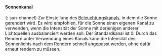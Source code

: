 
#### Sonnenkanal
{: sun-channel}
Zur Einstellung des [Beleuchtungskanals](lights-tab.html#channel), in dem die Sonne gerendert wird. Es wird empfohlen, für die Sonne einen eigenen Kanal zu verwenden, wenn die Intensität der Sonne mit derjenigen anderer Lichtquellen ausbalanciert werden soll. Der Standardkanal ist 0. Durch das Rendern unter Verwendung eines Kanals kann die Intensität des Sonnenlichts nach dem Rendern schnell angepasst werden, ohne dafür erneut rendern zu müssen.